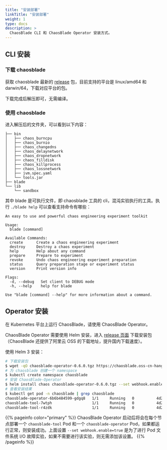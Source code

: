 ```yaml
---
title: "安装部署"
linkTitle: "安装部署"
weight: 1
type: docs
description: >
  ChaosBlade CLI 和 ChaosBlade Operator 安装方式。
---
```


## CLI 安装

### 下载 chaosblade

获取 chaosblade 最新的 [release](https://github.com/chaosblade-io/chaosblade/releases) 包，目前支持的平台是 linux/amd64 和 darwin/64，下载对应平台的包。

下载完成后解压即可，无需编译。

### 使用 chaosblade

进入解压后的文件夹，可以看到以下内容：

```
├── bin
│   ├── chaos_burncpu
│   ├── chaos_burnio
│   ├── chaos_changedns
│   ├── chaos_delaynetwork
│   ├── chaos_dropnetwork
│   ├── chaos_filldisk
│   ├── chaos_killprocess
│   ├── chaos_lossnetwork
│   ├── jvm.spec.yaml
│   └── tools.jar
├── blade
└── lib
    └── sandbox

```
其中 blade 是可执行文件，即 chaosblade 工具的 cli，混沌实验执行的工具。执行 `./blade help` 可以查看支持命令有哪些：

```
An easy to use and powerful chaos engineering experiment toolkit

Usage:
  blade [command]

Available Commands:
  create      Create a chaos engineering experiment
  destroy     Destroy a chaos experiment
  help        Help about any command
  prepare     Prepare to experiment
  revoke      Undo chaos engineering experiment preparation
  status      Query preparation stage or experiment status
  version     Print version info

Flags:
  -d, --debug   Set client to DEBUG mode
  -h, --help    help for blade

Use "blade [command] --help" for more information about a command.
```

## Operator 安装

在 Kubernetes 平台上运行 ChaosBlade，请使用 ChaosBlade Operator。

ChaosBlade Operator 需要使用 Helm 安装，进入 [release 页面](https://github.com/chaosblade-io/chaosblade-operator/releases) 下载安装包（ChaosBlade 还提供了阿里云 OSS 的下载地址，提升国内下载速度）。

使用 Helm 3 安装：
```bash
# 下载安装包
$ wget -qO chaosblade-operator-0.6.0.tgz https://chaosblade.oss-cn-hangzhou.aliyuncs.com/agent/github/0.6.0/chaosblade-operator-0.6.0-v3.tgz
# 为 chaosblade 创建一个 namespace
$ kubectl create namespace chaosblade
# 安装 ChaosBlade-Operator
$ helm install chaos chaosblade-operator-0.6.0.tgz --set webhook.enable=true --namespace=chaosblade
# 查看安装结果
$ kubectl get pod -n chaosblade | grep chaosblade
chaosblade-operator-6b6b484599-gdgq8   1/1     Running   0          4d23h
chaosblade-tool-7wtph                  1/1     Running   0          4d20h
chaosblade-tool-r4zdk                  1/1     Running   0          4d23h
```

{{% pageinfo color="primary" %}}
ChaosBlade Operator 启动后将会在每个节点部署一个 `chaosblade-tool` Pod 和一个 `chaosblade-operator` Pod，如果都运行正常，则安装成功。上面设置 `--set webhook.enable=true` 是为了进行 Pod 文件系统 I/O 故障实验，如果不需要进行该实验，则无需添加该设置。
{{% /pageinfo %}}
